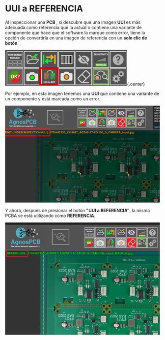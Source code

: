 # **UUI a REFERENCIA**

Al inspeccionar una **PCB** , si descubre que una imagen **UUI** es más adecuada como referencia que la actual o contiene una variante de componente que hace que el software la marque como error, tiene la opción de convertirla en una imagen de referencia con un **solo clic de botón**.

![Botón UUI a REFERENCIA](../assets/v7/ui-button10.png){.center}

Por ejemplo, en esta imagen tenemos una **UUI** que contiene una variante de un componente y está marcada como un error.

![Foto UUI](../assets/UUI.png)

Y ahora, después de presionar el botón **"UUI a REFERENCIA"**, la misma PCBA se está utilizando como **REFERENCIA**.

![Misma PCB como foto de REFERENCIA](../assets/REFERENCE.png)